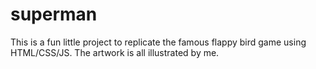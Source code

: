 # superman

This is a fun little project to replicate the famous flappy bird game using HTML/CSS/JS. The artwork is all illustrated by me. 
